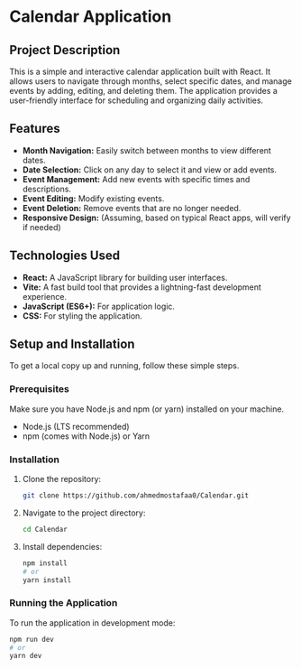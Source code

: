 # Calendar Application

## Project Description

This is a simple and interactive calendar application built with React. It allows users to navigate through months, select specific dates, and manage events by adding, editing, and deleting them. The application provides a user-friendly interface for scheduling and organizing daily activities.

## Features

*   **Month Navigation:** Easily switch between months to view different dates.
*   **Date Selection:** Click on any day to select it and view or add events.
*   **Event Management:** Add new events with specific times and descriptions.
*   **Event Editing:** Modify existing events.
*   **Event Deletion:** Remove events that are no longer needed.
*   **Responsive Design:** (Assuming, based on typical React apps, will verify if needed)

## Technologies Used

*   **React:** A JavaScript library for building user interfaces.
*   **Vite:** A fast build tool that provides a lightning-fast development experience.
*   **JavaScript (ES6+):** For application logic.
*   **CSS:** For styling the application.

## Setup and Installation

To get a local copy up and running, follow these simple steps.

### Prerequisites

Make sure you have Node.js and npm (or yarn) installed on your machine.

*   Node.js (LTS recommended)
*   npm (comes with Node.js) or Yarn

### Installation

1.  Clone the repository:
    ```bash
    git clone https://github.com/ahmedmostafaa0/Calendar.git
    ```
2.  Navigate to the project directory:
    ```bash
    cd Calendar
    ```
3.  Install dependencies:
    ```bash
    npm install
    # or
    yarn install
    ```

### Running the Application

To run the application in development mode:

```bash
npm run dev
# or
yarn dev

